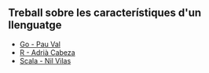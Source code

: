 ## Treball sobre les característiques d'un llenguatge

- [Go - Pau Val](https://github.com/PauVal99/FIB-LP/tree/master/Treball%20Dirigit)
- [R - Adrià Cabeza](https://github.com/adriacabeza/LP-R)
- [Scala - Nil Vilas](https://github.com/NIL6NIL6/LP-Scala)
